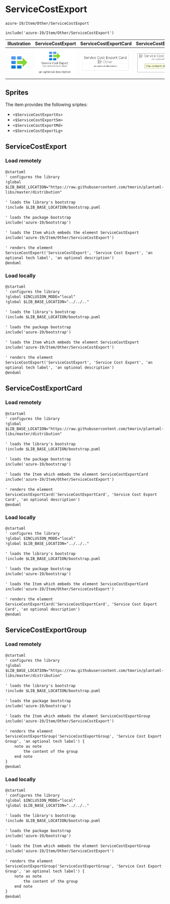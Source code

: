 # ServiceCostExport


```text
azure-19/Item/Other/ServiceCostExport
```

```text
include('azure-19/Item/Other/ServiceCostExport')
```



| Illustration | ServiceCostExport | ServiceCostExportCard | ServiceCostExportGroup |
| :---: | :---: | :---: | :---: |
| ![illustration for Illustration](../../../azure-19/Item/Other/ServiceCostExport.png) | ![illustration for ServiceCostExport](../../../azure-19/Item/Other/ServiceCostExport.Local.png) | ![illustration for ServiceCostExportCard](../../../azure-19/Item/Other/ServiceCostExportCard.Local.png) | ![illustration for ServiceCostExportGroup](../../../azure-19/Item/Other/ServiceCostExportGroup.Local.png) |



## Sprites
The item provides the following sriptes:

- `<$ServiceCostExportXs>`
- `<$ServiceCostExportSm>`
- `<$ServiceCostExportMd>`
- `<$ServiceCostExportLg>`





## ServiceCostExport

### Load remotely
```plantuml
@startuml
' configures the library
!global $LIB_BASE_LOCATION="https://raw.githubusercontent.com/tmorin/plantuml-libs/master/distribution"

' loads the library's bootstrap
!include $LIB_BASE_LOCATION/bootstrap.puml

' loads the package bootstrap
include('azure-19/bootstrap')

' loads the Item which embeds the element ServiceCostExport
include('azure-19/Item/Other/ServiceCostExport')

' renders the element
ServiceCostExport('ServiceCostExport', 'Service Cost Export', 'an optional tech label', 'an optional description')
@enduml
```

### Load locally
```plantuml
@startuml
' configures the library
!global $INCLUSION_MODE="local"
!global $LIB_BASE_LOCATION="../../.."

' loads the library's bootstrap
!include $LIB_BASE_LOCATION/bootstrap.puml

' loads the package bootstrap
include('azure-19/bootstrap')

' loads the Item which embeds the element ServiceCostExport
include('azure-19/Item/Other/ServiceCostExport')

' renders the element
ServiceCostExport('ServiceCostExport', 'Service Cost Export', 'an optional tech label', 'an optional description')
@enduml
```

## ServiceCostExportCard

### Load remotely
```plantuml
@startuml
' configures the library
!global $LIB_BASE_LOCATION="https://raw.githubusercontent.com/tmorin/plantuml-libs/master/distribution"

' loads the library's bootstrap
!include $LIB_BASE_LOCATION/bootstrap.puml

' loads the package bootstrap
include('azure-19/bootstrap')

' loads the Item which embeds the element ServiceCostExportCard
include('azure-19/Item/Other/ServiceCostExport')

' renders the element
ServiceCostExportCard('ServiceCostExportCard', 'Service Cost Export Card', 'an optional description')
@enduml
```

### Load locally
```plantuml
@startuml
' configures the library
!global $INCLUSION_MODE="local"
!global $LIB_BASE_LOCATION="../../.."

' loads the library's bootstrap
!include $LIB_BASE_LOCATION/bootstrap.puml

' loads the package bootstrap
include('azure-19/bootstrap')

' loads the Item which embeds the element ServiceCostExportCard
include('azure-19/Item/Other/ServiceCostExport')

' renders the element
ServiceCostExportCard('ServiceCostExportCard', 'Service Cost Export Card', 'an optional description')
@enduml
```

## ServiceCostExportGroup

### Load remotely
```plantuml
@startuml
' configures the library
!global $LIB_BASE_LOCATION="https://raw.githubusercontent.com/tmorin/plantuml-libs/master/distribution"

' loads the library's bootstrap
!include $LIB_BASE_LOCATION/bootstrap.puml

' loads the package bootstrap
include('azure-19/bootstrap')

' loads the Item which embeds the element ServiceCostExportGroup
include('azure-19/Item/Other/ServiceCostExport')

' renders the element
ServiceCostExportGroup('ServiceCostExportGroup', 'Service Cost Export Group', 'an optional tech label') {
    note as note
        the content of the group
    end note
}
@enduml
```

### Load locally
```plantuml
@startuml
' configures the library
!global $INCLUSION_MODE="local"
!global $LIB_BASE_LOCATION="../../.."

' loads the library's bootstrap
!include $LIB_BASE_LOCATION/bootstrap.puml

' loads the package bootstrap
include('azure-19/bootstrap')

' loads the Item which embeds the element ServiceCostExportGroup
include('azure-19/Item/Other/ServiceCostExport')

' renders the element
ServiceCostExportGroup('ServiceCostExportGroup', 'Service Cost Export Group', 'an optional tech label') {
    note as note
        the content of the group
    end note
}
@enduml
```

